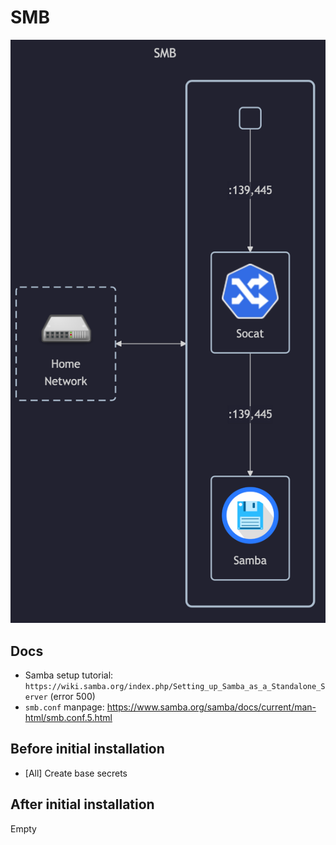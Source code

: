 # SMB

![diagram](../../docs/diagrams/out/apps/smb.png)

## Docs

- Samba setup tutorial: `https://wiki.samba.org/index.php/Setting_up_Samba_as_a_Standalone_Server` (error 500)
- `smb.conf` manpage: <https://www.samba.org/samba/docs/current/man-html/smb.conf.5.html>

## Before initial installation

- \[All\] Create base secrets

## After initial installation

Empty
